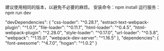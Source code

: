 建议使用相同的版本，以避免不必要的麻烦。
安装命令：npm install
运行服务：npm run dev

  "devDependencies": {
    "css-loader": "^0.28.1",
    "extract-text-webpack-plugin": "^1.0.1",
    "file-loader": "^0.11.1",
    "html-loader": "^0.4.5",
    "html-webpack-plugin": "^2.28.0",
    "style-loader": "^0.17.0",
    "url-loader": "^0.5.8",
    "webpack": "^1.15.0",
    "webpack-dev-server": "^1.16.5"
  },
  "dependencies": {
    "font-awesome": "^4.7.0",
    "hogan": "^1.0.2"
  }
